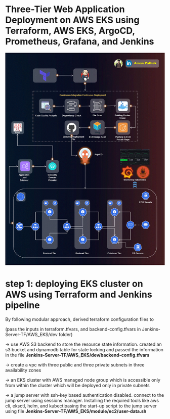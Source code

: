 # Three-Tier Web Application Deployment on AWS EKS using Terraform, AWS EKS, ArgoCD, Prometheus, Grafana, and Jenkins

![Three-Tier Banner](assets/Three-Tier.gif)

# step 1: deploying EKS cluster on AWS using Terraform and Jenkins pipeline

By following modular approach, derived terraform configuration files to 

(pass the inputs in terraform.tfvars, and backend-config.tfvars in Jenkins-Server-TF/AWS_EKS/dev folder)

-> use AWS S3 backend to store the resource state information. created an s3 bucket and dynamodb table for state locking and passed the information in the file **Jenkins-Server-TF/AWS_EKS/dev/backend-config.tfvars**

-> create a vpc with three public and three private subnets in three availability zones
   
-> an EKS cluster with AWS managed node group which is accessible only from within the cluster which will be deployed only in private subnets

-> a jump server with ssh-key based authentication disabled. connect to the jump server using sessions manager. Installing the required tools like aws cli, eksctl, helm, and kubectlpasing the start-up script to the jump server using file **Jenkins-Server-TF/AWS_EKS/module/ec2/user-data.sh**


